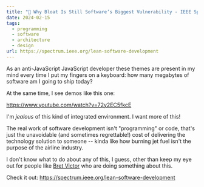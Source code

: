 ```yaml
---
title: "🔗 Why Bloat Is Still Software’s Biggest Vulnerability - IEEE Spectrum"
date: 2024-02-15
tags:
  - programming
  - software
  - architecture
  - design
url: https://spectrum.ieee.org/lean-software-development
---
```


As an anti-JavaScript JavaScript developer these themes are present in my mind every time I put my fingers on a keyboard: how many megabytes of software am I going to ship today?

At the same time, I see demos like this one:

https://www.youtube.com/watch?v=72y2EC5fkcE

I'm *jealous* of this kind of integrated environment. I want more of this!

The real work of software development isn't "programming" or code, that's just the unavoidable (and sometimes regrettable!) cost of delivering the technology solution to someone -- kinda like how burning jet fuel isn't the purpose of the airline industry.

I don't know what to do about any of this, I guess, other than keep my eye out for people like [Bret Victor](https://worrydream.com/) who are doing something about this.

Check it out: https://spectrum.ieee.org/lean-software-development